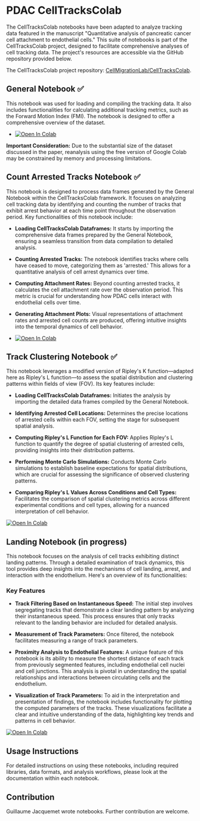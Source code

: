 # PDAC CellTracksColab

The CellTracksColab notebooks have been adapted to analyze tracking data featured in the manuscript "Quantitative analysis of pancreatic cancer cell attachment to endothelial cells." This suite of notebooks is part of the CellTracksColab project, designed to facilitate comprehensive analyses of cell tracking data. The project's resources are accessible via the GitHub repository provided below.

The CellTracksColab project repository: [CellMigrationLab/CellTracksColab](https://github.com/CellMigrationLab/CellTracksColab).

## General Notebook  ✅

This notebook was used for loading and compiling the tracking data. It also includes functionalities for calculating additional tracking metrics, such as the Forward Motion Index (FMI). The notebook is designed to offer a comprehensive overview of the dataset.

- [![Open In Colab](https://colab.research.google.com/assets/colab-badge.svg)](https://colab.research.google.com/github/guijacquemet/PDAC_DL/blob/main/CellTracksColab/PDAC_CellTracksColab_General.ipynb)

**Important Consideration:** Due to the substantial size of the dataset discussed in the paper, reanalysis using the free version of Google Colab may be constrained by memory and processing limitations. 


## Count Arrested Tracks Notebook  ✅

This notebook is designed to process data frames generated by the General Notebook within the CellTracksColab framework. It focuses on analyzing cell tracking data by identifying and counting the number of tracks that exhibit arrest behavior at each time point throughout the observation period. Key functionalities of this notebook include:

- **Loading CellTracksColab Dataframes:** It starts by importing the comprehensive data frames prepared by the General Notebook, ensuring a seamless transition from data compilation to detailed analysis.

- **Counting Arrested Tracks:** The notebook identifies tracks where cells have ceased to move, categorizing them as 'arrested.' This allows for a quantitative analysis of cell arrest dynamics over time.

- **Computing Attachment Rates:** Beyond counting arrested tracks, it calculates the cell attachment rate over the observation period. This metric is crucial for understanding how PDAC cells interact with endothelial cells over time.

- **Generating Attachment Plots:** Visual representations of attachment rates and arrested cell counts are produced, offering intuitive insights into the temporal dynamics of cell behavior.

- [![Open In Colab](https://colab.research.google.com/assets/colab-badge.svg)](https://colab.research.google.com/github/guijacquemet/PDAC_DL/blob/main/CellTracksColab/PDAC_CellTracksColab_Arrested_Tracks.ipynb)


## Track Clustering Notebook ✅

This notebook leverages a modified version of Ripley's K function—adapted here as Ripley's L function—to assess the spatial distribution and clustering patterns within fields of view (FOV). Its key features include:

- **Loading CellTracksColab Dataframes:** Initiates the analysis by importing the detailed data frames compiled by the General Notebook. 

- **Identifying Arrested Cell Locations:** Determines the precise locations of arrested cells within each FOV, setting the stage for subsequent spatial analysis.

- **Computing Ripley's L Function for Each FOV:** Applies Ripley's L function to quantify the degree of spatial clustering of arrested cells, providing insights into their distribution patterns.

- **Performing Monte Carlo Simulations:** Conducts Monte Carlo simulations to establish baseline expectations for spatial distributions, which are crucial for assessing the significance of observed clustering patterns.

- **Comparing Ripley's L Values Across Conditions and Cell Types:** Facilitates the comparison of spatial clustering metrics across different experimental conditions and cell types, allowing for a nuanced interpretation of cell behavior.

[![Open In Colab](https://colab.research.google.com/assets/colab-badge.svg)](https://colab.research.google.com/github/guijacquemet/PDAC_DL/blob/main/CellTracksColab/PDAC_CellTracksColab_Track_Clustering.ipynb)


## Landing Notebook (in progress)

This notebook focuses on the analysis of cell tracks exhibiting distinct landing patterns. Through a detailed examination of track dynamics, this tool provides deep insights into the mechanisms of cell landing, arrest, and interaction with the endothelium. Here's an overview of its functionalities:

### Key Features

- **Track Filtering Based on Instantaneous Speed:** The initial step involves segregating tracks that demonstrate a clear landing pattern by analyzing their instantaneous speed. This process ensures that only tracks relevant to the landing behavior are included for detailed analysis.

- **Measurement of Track Parameters:** Once filtered, the notebook facilitates measuring a range of track parameters. 

- **Proximity Analysis to Endothelial Features:** A unique feature of this notebook is its ability to measure the shortest distance of each track from previously segmented features, including endothelial cell nuclei and cell junctions. This analysis is pivotal in understanding the spatial relationships and interactions between circulating cells and the endothelium.

- **Visualization of Track Parameters:** To aid in the interpretation and presentation of findings, the notebook includes functionality for plotting the computed parameters of the tracks. These visualizations facilitate a clear and intuitive understanding of the data, highlighting key trends and patterns in cell behavior.

[![Open In Colab](https://colab.research.google.com/assets/colab-badge.svg)](https://colab.research.google.com/github/guijacquemet/PDAC_DL/blob/main/CellTracksColab/PDAC_CellTracksColab_Landing_Tracks.ipynb)

## Usage Instructions

For detailed instructions on using these notebooks, including required libraries, data formats, and analysis workflows, please look at the documentation within each notebook. 

## Contribution

Guillaume Jacquemet wrote notebooks. Further contribution are welcome.
